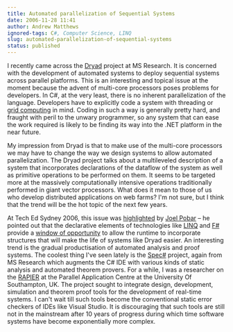 ```yaml
---
title: Automated parallelization of Sequential Systems
date: 2006-11-28 11:41
author: Andrew Matthews
ignored-tags: C#, Computer Science, LINQ
slug: automated-parallelization-of-sequential-systems
status: published
---
```


I recently came across the [Dryad](http://research.microsoft.com/research/sv/dryad/) project at MS Research. It is concerned with the development of automated systems to deploy sequential systems across parallel platforms. This is an interesting and topical issue at the moment because the advent of multi-core processors poses problems for developers. In C\#, at the very least, there is no inherent parallelization of the language. Developers have to explicitly code a system with threading or [grid computing](http://gridenvy.wordpress.com/) in mind. Coding in such a way is generally pretty hard, and fraught with peril to the unwary programmer, so any system that can ease the work required is likely to be finding its way into the .NET platform in the near future.

My impression from Dryad is that to make use of the multi-core processors we may have to change the way we design systems to allow automated parallelization. The Dryad project talks about a multileveled description of a system that incorporates declarations of the dataflow of the system as well as primitive operations to be performed on them. It seems to be targeted more at the massively computationally intensive operations traditionally performed in giant vector processors. What does it mean to those of us who develop distributed applications on web farms? I'm not sure, but I think that the trend will be the hot topic of the next few years.

At Tech Ed Sydney 2006, this issue was [highlighted](http://callvirt.net/files/DEV318.zip) by [Joel Pobar](http://callvirt.net/blog/) – he pointed out that the declarative elements of technologies like [LINQ](http://msdn.microsoft.com/data/ref/linq/default.aspx?pull=/library/en-us/dndotnet/html/linqprojectovw.asp) and [F\#](http://research.microsoft.com/projects/ilx/fsharp.aspx) provide a [window of opportunity](http://www.bluebytesoftware.com/blog/PermaLink,guid,81ca9c00-b43e-4860-b96b-4fd2bd735c9f.aspx) to allow the runtime to incorporate structures that will make the life of systems like Dryad easier. An interesting trend is the gradual productisation of automated analysis and proof systems. The coolest thing I've seen lately is the [Spec\#](http://research.microsoft.com/SpecSharp/) project, again from MS Research which augments the C\# IDE with various kinds of static analysis and automated theorem provers. For a while, I was a researcher on the [RAPIER](http://www.it-innovation.soton.ac.uk/rapier/summary.htm) at the Parallel Application Centre at the University Of Southampton, UK. The project sought to integrate design, development, simulation and theorem proof tools for the development of real-time systems. I can't wait till such tools become the conventional static error checkers of IDEs like Visual Studio. It is discouraging that such tools are still not in the mainstream after 10 years of progress during which time software systems have become exponentially more complex.
